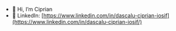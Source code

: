 - 👋 Hi, I’m Ciprian
- 👀 LinkedIn: [https://www.linkedin.com/in/dascalu-ciprian-iosif](https://www.linkedin.com/in/dascalu-ciprian-iosif/)
